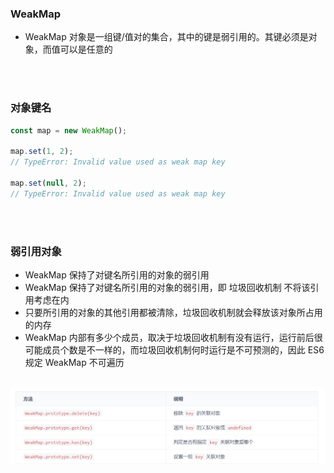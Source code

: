 ### WeakMap

- WeakMap 对象是一组键/值对的集合，其中的键是弱引用的。其键必须是对象，而值可以是任意的


<br>

<br>


### 对象键名

```javascript
const map = new WeakMap();

map.set(1, 2);
// TypeError: Invalid value used as weak map key

map.set(null, 2);
// TypeError: Invalid value used as weak map key
```


<br>

<br>


### 弱引用对象

- WeakMap 保持了对键名所引用的对象的弱引用
- WeakMap 保持了对键名所引用的对象的弱引用，即 垃圾回收机制 不将该引用考虑在内
- 只要所引用的对象的其他引用都被清除，垃圾回收机制就会释放该对象所占用的内存
- WeakMap 内部有多少个成员，取决于垃圾回收机制有没有运行，运行前后很可能成员个数是不一样的，而垃圾回收机制何时运行是不可预测的，因此 ES6 规定 WeakMap 不可遍历


<br>


<img src="../../../image/weakmap.png">